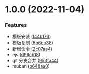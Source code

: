# 1.0.0 (2022-11-04)


### Features

* 模板安装 ([f44b176](https://github.com/m7751991/fg-cli/commit/f44b176d7c92a2dfd064be70ee8c95e15b8207d9))
* 模板复制 ([8b6eb38](https://github.com/m7751991/fg-cli/commit/8b6eb38e398438131de5b781f9dc196583c4e3f2))
* 新增命令 ([2c07aa4](https://github.com/m7751991/fg-cli/commit/2c07aa450b82032460e421fa3c555887abbc052e))
* ejs ([d96cb18](https://github.com/m7751991/fg-cli/commit/d96cb187b878bea0a7ddcbb3cd76e04bca5c5fb7))
* git 分支合并 ([953fa44](https://github.com/m7751991/fg-cli/commit/953fa44ea181132a95a746a6cbf27850a3da3421))
* muban ([b648aa0](https://github.com/m7751991/fg-cli/commit/b648aa0854927aa852c373681504b13d432ef6af))



